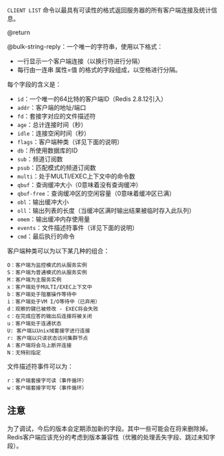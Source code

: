  `CLIENT LIST` 命令以最具有可读性的格式返回服务器的所有客户端连接及统计信息。

@return

@bulk-string-reply：一个唯一的字符串，使用以下格式：

* 一行显示一个客户端连接（以换行符进行分隔）
* 每行由一连串 属性=值 的格式的字段组成，以空格进行分隔。

每个字段的含义是：

* `id`：一个唯一的64比特的客户端ID（Redis 2.8.12引入）
* `addr`：客户端的地址/端口
* `fd`：套接字对应的文件描述符
* `age`：总计连接时间（秒）
* `idle`：连接空闲时间（秒）
* `flags`：客户端种类（详见下面的说明）
* `db`：所使用数据库的ID
* `sub`：频道订阅数
* `psub`：匹配模式的频道订阅数
* `multi`：处于MULTI/EXEC上下文中的命令数
* `qbuf`：查询缓冲大小（0意味着没有查询缓冲）
* `qbuf-free`：查询缓冲区的空闲容量（0意味着缓冲区已满）
* `obl`：输出缓冲大小
* `oll`：输出列表的长度（当缓冲区满时输出结果被临时存入此队列）
* `omem`：输出缓冲内存使用量
* `events`：文件描述符事件（详见下面的说明）
* `cmd`：最后执行的命令

客户端种类可以为以下某几种的组合：

```
O：客户端为监控模式的从服务实例
S：客户端为普通模式的从服务实例
M：客户端为主服务实例
x：客户端处于MULTI/EXEC上下文中
b：客户端处于阻塞操作等待中
i：客户端处于VM I/O等待中（已弃用）
d：观察的键已被修改 - EXEC将会失败
c：在完成应答的输出后连接将被关闭
u：客户端处于连通状态
U: 客户端以Unix域套接字进行连接
r: 客户端以只读状态访问集群节点
A：客户端将会马上断开连接
N：无特别指定
```

文件描述符事件可以为：

```
r：客户端套接字可读（事件循环）
w：客户端套接字可写（事件循环）
```

## 注意

为了调试，今后的版本会定期添加新的字段。其中一些可能会在将来删除掉。Redis客户端应该充分的考虑到版本兼容性（优雅的处理丢失字段、跳过未知字段）。

